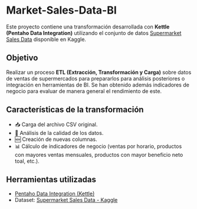 # Market-Sales-Data-BI
Este proyecto contiene una transformación desarrollada con **Kettle (Pentaho Data Integration)** utilizando el conjunto de datos [Supermarket Sales Data](https://www.kaggle.com/datasets/yapwh1208/supermarket-sales-data) disponible en Kaggle.

## Objetivo

Realizar un proceso **ETL (Extracción, Transformación y Carga)** sobre datos de ventas de supermercados para prepararlos para análisis posteriores o integración en herramientas de BI. Se han obtenido además indicadores de negocio para evaluar de manera general el rendimiento de este. 

## Características de la transformación

- 📥 Carga del archivo CSV original.
- 🧹 Análisis de la calidad de los datos.
- 🆕 Creación de nuevas columnas.
- 📊 Cálculo de indicadores de negocio (ventas por horario, productos con mayores ventas mensuales, productos con mayor beneficio neto toal, etc.).

## Herramientas utilizadas

- [Pentaho Data Integration (Kettle)](https://community.hitachivantara.com/s/article/downloads)
- Dataset: [Supermarket Sales Data - Kaggle](https://www.kaggle.com/datasets/yapwh1208/supermarket-sales-data)
